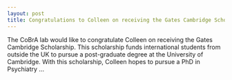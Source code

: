 ```yaml
---
layout: post
title: Congratulations to Colleen on receiving the Gates Cambridge Scholarship!
---
```


The CoBrA lab would like to congratulate Colleen on receiving the Gates Cambridge Scholarship. This scholarship funds international students from outside the UK to pursue a post-graduate degree at the University of Cambridge. With this scholarship, Colleen hopes to pursue a PhD in Psychiatry ... 

